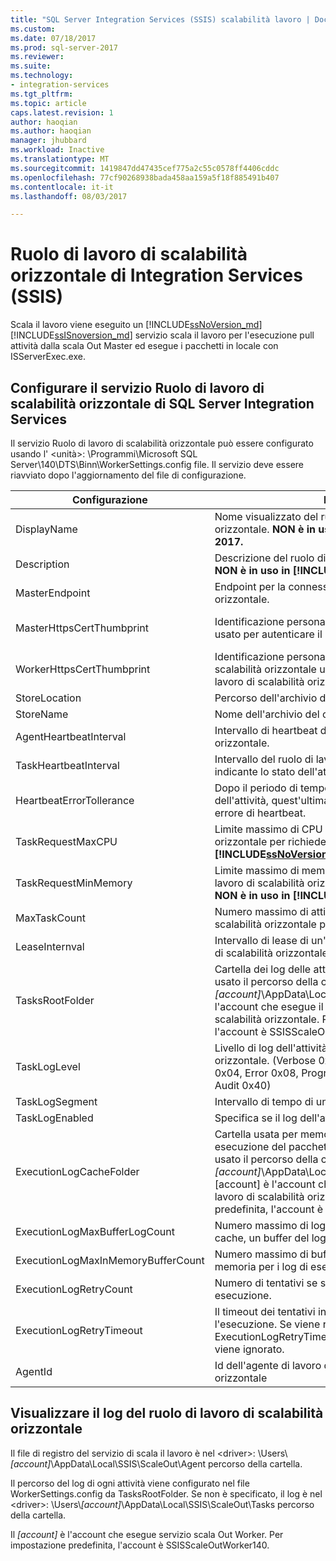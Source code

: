 ```yaml
---
title: "SQL Server Integration Services (SSIS) scalabilità lavoro | Documenti Microsoft"
ms.custom: 
ms.date: 07/18/2017
ms.prod: sql-server-2017
ms.reviewer: 
ms.suite: 
ms.technology:
- integration-services
ms.tgt_pltfrm: 
ms.topic: article
caps.latest.revision: 1
author: haoqian
ms.author: haoqian
manager: jhubbard
ms.workload: Inactive
ms.translationtype: MT
ms.sourcegitcommit: 1419847dd47435cef775a2c55c0578ff4406cddc
ms.openlocfilehash: 77cf90268938bada458aa159a5f18f885491b407
ms.contentlocale: it-it
ms.lasthandoff: 08/03/2017

---
```

# <a name="integration-services-ssis-scale-out-worker"></a>Ruolo di lavoro di scalabilità orizzontale di Integration Services (SSIS)

Scala il lavoro viene eseguito un [!INCLUDE[ssNoVersion_md](../../includes/ssnoversion-md.md)] [!INCLUDE[ssISnoversion_md](../../includes/ssisnoversion-md.md)] servizio scala il lavoro per l'esecuzione pull attività dalla scala Out Master ed esegue i pacchetti in locale con ISServerExec.exe.

## <a name="configure-sql-server-integration-services-scale-out-worker-service"></a>Configurare il servizio Ruolo di lavoro di scalabilità orizzontale di SQL Server Integration Services
Il servizio Ruolo di lavoro di scalabilità orizzontale può essere configurato usando l' \<unità\>: \Programmi\Microsoft SQL Server\140\DTS\Binn\WorkerSettings.config file. Il servizio deve essere riavviato dopo l'aggiornamento del file di configurazione.

Configurazione  |Description  |Valore predefinito  
---------|---------|---------
DisplayName|Nome visualizzato del ruolo di lavoro di scalabilità orizzontale. **NON è in uso in [!INCLUDE[ssNoVersion_md](../../includes/ssnoversion-md.md)] 2017.**|Nome computer         
Description|Descrizione del ruolo di lavoro di scalabilità orizzontale. **NON è in uso in [!INCLUDE[ssNoVersion_md](../../includes/ssnoversion-md.md)] 2017.**|Vuoto         
MasterEndpoint|Endpoint per la connessione al master di scalabilità orizzontale.|Endpoint impostato durante l'installazione del ruolo di lavoro di scalabilità orizzontale         
MasterHttpsCertThumbprint|Identificazione personale del certificato SSL del client usato per autenticare il master di scalabilità orizzontale|Identificazione personale del certificato client specificato durante l'installazione del ruolo di lavoro di scalabilità orizzontale.          
WorkerHttpsCertThumbprint|Identificazione personale del certificato del master di scalabilità orizzontale usato per autenticare il ruolo di lavoro di scalabilità orizzontale.|Identificazione personale di un certificato creato e installato automaticamente durante l'installazione del ruolo di lavoro di scalabilità orizzontale          
StoreLocation|Percorso dell'archivio del certificato del ruolo di lavoro.|LocalMachine       
StoreName|Nome dell'archivio del certificato del ruolo di lavoro.|My         
AgentHeartbeatInterval|Intervallo di heartbeat del ruolo di lavoro di scalabilità orizzontale.|00:01:00         
TaskHeartbeatInterval|Intervallo del ruolo di lavoro di scalabilità orizzontale indicante lo stato dell'attività.|00:00:10         
HeartbeatErrorTollerance|Dopo il periodo di tempo definito dall'ultimo heartbeat dell'attività, quest'ultima viene terminata se si riceve un errore di heartbeat.|00:10:00      
TaskRequestMaxCPU|Limite massimo di CPU per il ruolo di lavoro di scalabilità orizzontale per richiedere attività. **NON è in uso in [!INCLUDE[ssNoVersion_md](../../includes/ssnoversion-md.md)] 2017.**|70.0         
TaskRequestMinMemory|Limite massimo di memoria espressa in MB per il ruolo di lavoro di scalabilità orizzontale per richiedere attività. **NON è in uso in [!INCLUDE[ssNoVersion_md](../../includes/ssnoversion-md.md)] 2017.**|100.0         
MaxTaskCount|Numero massimo di attività che il ruolo di lavoro di scalabilità orizzontale può gestire.|10         
LeaseInternval|Intervallo di lease di un'attività gestito dal ruolo di lavoro di scalabilità orizzontale.|00:01:00         
TasksRootFolder|Cartella dei log delle attività. Se il valore è vuoto, viene usato il percorso della cartella dell' \<unità\>:\Users\\*[account]*\AppData\Local\SSIS\Cluster\Tasks. [account] è l'account che esegue il servizio Ruolo di lavoro di scalabilità orizzontale. Per impostazione predefinita, l'account è SSISScaleOutWorker140.|Vuoto         
TaskLogLevel|Livello di log dell'attività del ruolo di lavoro di scalabilità orizzontale. (Verbose 0x01, Information 0x02, Warning 0x04, Error 0x08, Progress 0x10, CriticalError 0x20, Audit 0x40)|126 (Information,Warning,Error,Progress,CriticalError,Audit)     
TaskLogSegment|Intervallo di tempo di un file di log dell'attività.|00:00:00         
TaskLogEnabled|Specifica se il log dell'attività è abilitato.|true         
ExecutionLogCacheFolder|Cartella usata per memorizzare nella cache il log di esecuzione del pacchetto. Se il valore è vuoto, viene usato il percorso della cartella dell' \<unità\>:\Users\\*[account]*\AppData\Local\SSIS\Cluster\Agent\ELogCache. [account] è l'account che esegue il servizio Ruolo di lavoro di scalabilità orizzontale. Per impostazione predefinita, l'account è SSISScaleOutWorker140.|Vuoto         
ExecutionLogMaxBufferLogCount|Numero massimo di log di esecuzione memorizzati nella cache, un buffer del log di esecuzione in memoria.|10000        
ExecutionLogMaxInMemoryBufferCount|Numero massimo di buffer del log di esecuzione in memoria per i log di esecuzione.|10         
ExecutionLogRetryCount|Numero di tentativi se si verifica un errore del log di esecuzione.|3
ExecutionLogRetryTimeout|Il timeout dei tentativi in caso di registrazione per l'esecuzione. Se viene raggiunto ExecutionLogRetryTimeout, ExecutionLogRetryCount viene ignorato.|7.00:00:00 (7 giorni)        
AgentId|Id dell'agente di lavoro del ruolo di lavoro di scalabilità orizzontale|Generato automaticamente        

## <a name="view-scale-out-worker-log"></a>Visualizzare il log del ruolo di lavoro di scalabilità orizzontale
Il file di registro del servizio di scala il lavoro è nel \<driver\>: \Users\\*[account]*\AppData\Local\SSIS\ScaleOut\Agent percorso della cartella.

Il percorso del log di ogni attività viene configurato nel file WorkerSettings.config da TasksRootFolder. Se non è specificato, il log è nel \<driver\>: \Users\\*[account]*\AppData\Local\SSIS\ScaleOut\Tasks percorso della cartella. 

Il *[account]* è l'account che esegue servizio scala Out Worker. Per impostazione predefinita, l'account è SSISScaleOutWorker140.

